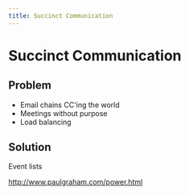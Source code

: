 ```yaml
---
title: Succinct Communication
---
```


# Succinct Communication

## Problem

- Email chains CC'ing the world
- Meetings without purpose
- Load balancing

## Solution

Event lists

http://www.paulgraham.com/power.html
